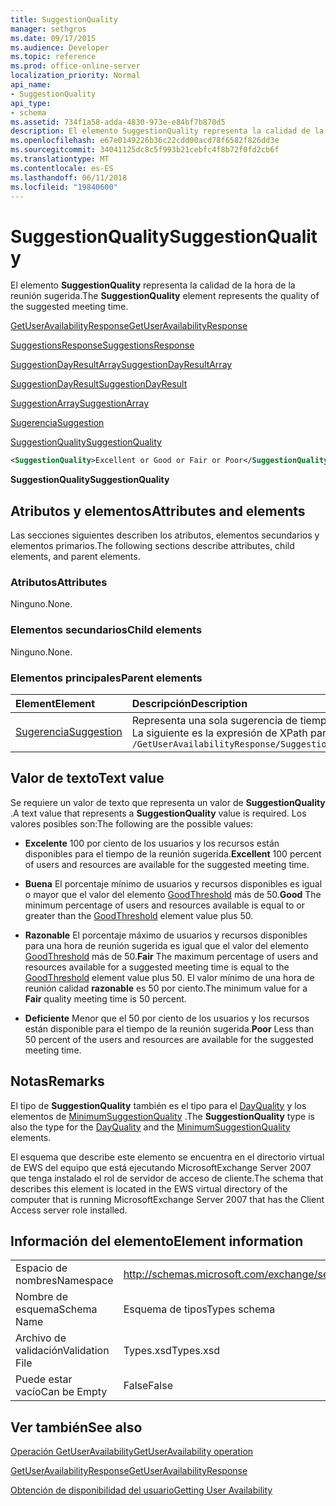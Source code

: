 ```yaml
---
title: SuggestionQuality
manager: sethgros
ms.date: 09/17/2015
ms.audience: Developer
ms.topic: reference
ms.prod: office-online-server
localization_priority: Normal
api_name:
- SuggestionQuality
api_type:
- schema
ms.assetid: 734f1a58-adda-4830-973e-e84bf7b870d5
description: El elemento SuggestionQuality representa la calidad de la hora de la reunión sugerida.
ms.openlocfilehash: e67e0149226b36c22cdd00acd78f6582f826dd3e
ms.sourcegitcommit: 34041125dc8c5f993b21cebfc4f8b72f0fd2cb6f
ms.translationtype: MT
ms.contentlocale: es-ES
ms.lasthandoff: 06/11/2018
ms.locfileid: "19840600"
---
```

# <a name="suggestionquality"></a><span data-ttu-id="e05bc-103">SuggestionQuality</span><span class="sxs-lookup"><span data-stu-id="e05bc-103">SuggestionQuality</span></span>

<span data-ttu-id="e05bc-104">El elemento **SuggestionQuality** representa la calidad de la hora de la reunión sugerida.</span><span class="sxs-lookup"><span data-stu-id="e05bc-104">The **SuggestionQuality** element represents the quality of the suggested meeting time.</span></span> 
  
[<span data-ttu-id="e05bc-105">GetUserAvailabilityResponse</span><span class="sxs-lookup"><span data-stu-id="e05bc-105">GetUserAvailabilityResponse</span></span>](getuseravailabilityresponse.md)
  
[<span data-ttu-id="e05bc-106">SuggestionsResponse</span><span class="sxs-lookup"><span data-stu-id="e05bc-106">SuggestionsResponse</span></span>](suggestionsresponse.md)
  
[<span data-ttu-id="e05bc-107">SuggestionDayResultArray</span><span class="sxs-lookup"><span data-stu-id="e05bc-107">SuggestionDayResultArray</span></span>](suggestiondayresultarray.md)
  
[<span data-ttu-id="e05bc-108">SuggestionDayResult</span><span class="sxs-lookup"><span data-stu-id="e05bc-108">SuggestionDayResult</span></span>](suggestiondayresult.md)
  
[<span data-ttu-id="e05bc-109">SuggestionArray</span><span class="sxs-lookup"><span data-stu-id="e05bc-109">SuggestionArray</span></span>](suggestionarray.md)
  
[<span data-ttu-id="e05bc-110">Sugerencia</span><span class="sxs-lookup"><span data-stu-id="e05bc-110">Suggestion</span></span>](suggestion.md)
  
[<span data-ttu-id="e05bc-111">SuggestionQuality</span><span class="sxs-lookup"><span data-stu-id="e05bc-111">SuggestionQuality</span></span>](suggestionquality.md)
  
```xml
<SuggestionQuality>Excellent or Good or Fair or Poor</SuggestionQuality>
```

 <span data-ttu-id="e05bc-112">**SuggestionQuality**</span><span class="sxs-lookup"><span data-stu-id="e05bc-112">**SuggestionQuality**</span></span>
## <a name="attributes-and-elements"></a><span data-ttu-id="e05bc-113">Atributos y elementos</span><span class="sxs-lookup"><span data-stu-id="e05bc-113">Attributes and elements</span></span>

<span data-ttu-id="e05bc-114">Las secciones siguientes describen los atributos, elementos secundarios y elementos primarios.</span><span class="sxs-lookup"><span data-stu-id="e05bc-114">The following sections describe attributes, child elements, and parent elements.</span></span>
  
### <a name="attributes"></a><span data-ttu-id="e05bc-115">Atributos</span><span class="sxs-lookup"><span data-stu-id="e05bc-115">Attributes</span></span>

<span data-ttu-id="e05bc-116">Ninguno.</span><span class="sxs-lookup"><span data-stu-id="e05bc-116">None.</span></span>
  
### <a name="child-elements"></a><span data-ttu-id="e05bc-117">Elementos secundarios</span><span class="sxs-lookup"><span data-stu-id="e05bc-117">Child elements</span></span>

<span data-ttu-id="e05bc-118">Ninguno.</span><span class="sxs-lookup"><span data-stu-id="e05bc-118">None.</span></span>
  
### <a name="parent-elements"></a><span data-ttu-id="e05bc-119">Elementos principales</span><span class="sxs-lookup"><span data-stu-id="e05bc-119">Parent elements</span></span>

|<span data-ttu-id="e05bc-120">**Element**</span><span class="sxs-lookup"><span data-stu-id="e05bc-120">**Element**</span></span>|<span data-ttu-id="e05bc-121">**Descripción**</span><span class="sxs-lookup"><span data-stu-id="e05bc-121">**Description**</span></span>|
|:-----|:-----|
|[<span data-ttu-id="e05bc-122">Sugerencia</span><span class="sxs-lookup"><span data-stu-id="e05bc-122">Suggestion</span></span>](suggestion.md) <br/> |<span data-ttu-id="e05bc-123">Representa una sola sugerencia de tiempo de la reunión.</span><span class="sxs-lookup"><span data-stu-id="e05bc-123">Represents a single meeting time suggestion.</span></span>  <br/> <span data-ttu-id="e05bc-124">La siguiente es la expresión de XPath para este elemento:</span><span class="sxs-lookup"><span data-stu-id="e05bc-124">The following is the XPath expression to this element:</span></span>  <br/>  `/GetUserAvailabilityResponse/SuggestionsResponse/SuggestionDayResultArray/SuggestionDayResult[i]/SuggestionArray/Suggestion[i]` <br/> |
   
## <a name="text-value"></a><span data-ttu-id="e05bc-125">Valor de texto</span><span class="sxs-lookup"><span data-stu-id="e05bc-125">Text value</span></span>

<span data-ttu-id="e05bc-126">Se requiere un valor de texto que representa un valor de **SuggestionQuality** .</span><span class="sxs-lookup"><span data-stu-id="e05bc-126">A text value that represents a **SuggestionQuality** value is required.</span></span> <span data-ttu-id="e05bc-127">Los valores posibles son:</span><span class="sxs-lookup"><span data-stu-id="e05bc-127">The following are the possible values:</span></span> 
  
- <span data-ttu-id="e05bc-128">**Excelente** 100 por ciento de los usuarios y los recursos están disponibles para el tiempo de la reunión sugerida.</span><span class="sxs-lookup"><span data-stu-id="e05bc-128">**Excellent** 100 percent of users and resources are available for the suggested meeting time.</span></span> 
    
- <span data-ttu-id="e05bc-129">**Buena** El porcentaje mínimo de usuarios y recursos disponibles es igual o mayor que el valor del elemento [GoodThreshold](goodthreshold.md) más de 50.</span><span class="sxs-lookup"><span data-stu-id="e05bc-129">**Good** The minimum percentage of users and resources available is equal to or greater than the [GoodThreshold](goodthreshold.md) element value plus 50.</span></span> 
    
- <span data-ttu-id="e05bc-130">**Razonable** El porcentaje máximo de usuarios y recursos disponibles para una hora de reunión sugerida es igual que el valor del elemento [GoodThreshold](goodthreshold.md) más de 50.</span><span class="sxs-lookup"><span data-stu-id="e05bc-130">**Fair** The maximum percentage of users and resources available for a suggested meeting time is equal to the [GoodThreshold](goodthreshold.md) element value plus 50.</span></span> <span data-ttu-id="e05bc-131">El valor mínimo de una hora de reunión calidad **razonable** es 50 por ciento.</span><span class="sxs-lookup"><span data-stu-id="e05bc-131">The minimum value for a **Fair** quality meeting time is 50 percent.</span></span> 
    
- <span data-ttu-id="e05bc-132">**Deficiente** Menor que el 50 por ciento de los usuarios y los recursos están disponible para el tiempo de la reunión sugerida.</span><span class="sxs-lookup"><span data-stu-id="e05bc-132">**Poor** Less than 50 percent of the users and resources are available for the suggested meeting time.</span></span> 
    
## <a name="remarks"></a><span data-ttu-id="e05bc-133">Notas</span><span class="sxs-lookup"><span data-stu-id="e05bc-133">Remarks</span></span>

<span data-ttu-id="e05bc-134">El tipo de **SuggestionQuality** también es el tipo para el [DayQuality](dayquality.md) y los elementos de [MinimumSuggestionQuality](minimumsuggestionquality.md) .</span><span class="sxs-lookup"><span data-stu-id="e05bc-134">The **SuggestionQuality** type is also the type for the [DayQuality](dayquality.md) and the [MinimumSuggestionQuality](minimumsuggestionquality.md) elements.</span></span> 
  
<span data-ttu-id="e05bc-135">El esquema que describe este elemento se encuentra en el directorio virtual de EWS del equipo que está ejecutando MicrosoftExchange Server 2007 que tenga instalado el rol de servidor de acceso de cliente.</span><span class="sxs-lookup"><span data-stu-id="e05bc-135">The schema that describes this element is located in the EWS virtual directory of the computer that is running MicrosoftExchange Server 2007 that has the Client Access server role installed.</span></span>
  
## <a name="element-information"></a><span data-ttu-id="e05bc-136">Información del elemento</span><span class="sxs-lookup"><span data-stu-id="e05bc-136">Element information</span></span>

|||
|:-----|:-----|
|<span data-ttu-id="e05bc-137">Espacio de nombres</span><span class="sxs-lookup"><span data-stu-id="e05bc-137">Namespace</span></span>  <br/> |http://schemas.microsoft.com/exchange/services/2006/types  <br/> |
|<span data-ttu-id="e05bc-138">Nombre de esquema</span><span class="sxs-lookup"><span data-stu-id="e05bc-138">Schema Name</span></span>  <br/> |<span data-ttu-id="e05bc-139">Esquema de tipos</span><span class="sxs-lookup"><span data-stu-id="e05bc-139">Types schema</span></span>  <br/> |
|<span data-ttu-id="e05bc-140">Archivo de validación</span><span class="sxs-lookup"><span data-stu-id="e05bc-140">Validation File</span></span>  <br/> |<span data-ttu-id="e05bc-141">Types.xsd</span><span class="sxs-lookup"><span data-stu-id="e05bc-141">Types.xsd</span></span>  <br/> |
|<span data-ttu-id="e05bc-142">Puede estar vacío</span><span class="sxs-lookup"><span data-stu-id="e05bc-142">Can be Empty</span></span>  <br/> |<span data-ttu-id="e05bc-143">False</span><span class="sxs-lookup"><span data-stu-id="e05bc-143">False</span></span>  <br/> |
   
## <a name="see-also"></a><span data-ttu-id="e05bc-144">Ver también</span><span class="sxs-lookup"><span data-stu-id="e05bc-144">See also</span></span>



[<span data-ttu-id="e05bc-145">Operación GetUserAvailability</span><span class="sxs-lookup"><span data-stu-id="e05bc-145">GetUserAvailability operation</span></span>](getuseravailability-operation.md)
  
[<span data-ttu-id="e05bc-146">GetUserAvailabilityResponse</span><span class="sxs-lookup"><span data-stu-id="e05bc-146">GetUserAvailabilityResponse</span></span>](getuseravailabilityresponse.md)


[<span data-ttu-id="e05bc-147">Obtención de disponibilidad del usuario</span><span class="sxs-lookup"><span data-stu-id="e05bc-147">Getting User Availability</span></span>](http://msdn.microsoft.com/library/d4133fcb-9b0f-4e6b-aadf-a389da83516a%28Office.15%29.aspx)

